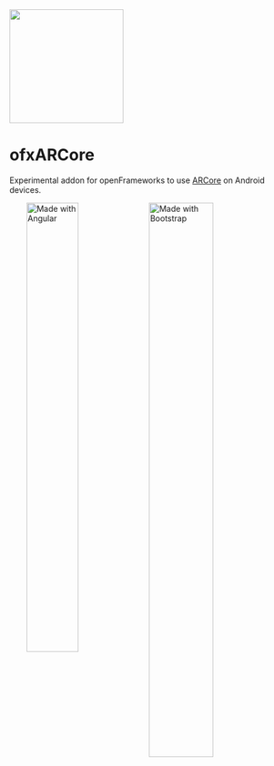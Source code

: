 <a href="https://play.google.com/store/apps/details?id=cc.openframeworks.ardrawing">
<img src=".img/dl.png" width="200"/>
</a>

# ofxARCore
Experimental addon for openFrameworks to use [ARCore](https://developers.google.com/ar) on Android devices.

<div style="position: relative; width: 90%; height: 100%; margin-left:5%; margin-right: 5%;display: flex; justify-content: center; float: left;">
<img align="left" src=".img/demo.gif" style="padding-left:1%; padding-right:1%" alt="Made with Angular" title="Angular"  width="45%" />
<img align="left" src=".img/demo.webp" style="padding-left:1%; padding-right:1%" alt="Made with Bootstrap" title="Bootstrap"  width="50%" />
</div>





## About
This addon is based on the work of [HalfdanJ](https://github.com/HalfdanJ/).
This is not an official Google product.

## Developer guide
To use the addon, you need the development branch of openFrameworks from [github](http://github.com/openFrameworks/openFrameworks).  Follow the [Android Studio guide](https://github.com/openframeworks/openFrameworks/blob/master/docs/android_studio.md) to learn how to get started with openFrameworks and Android.

To add the addon, add `ofxARCore` to `addons.make` in your project, or through the project generator. Additionally you will need to add the following two lines to the end of `settings.gradle` of your project:

## What is implemented

### Anchor

```h
// ofApp.h

ofxARCore arcore;
vector<ofMatrix4x4> anchors;
```

```cpp
// ofApp.cpp

void ofApp::setup() {
  arcore.setup();
}

void ofApp::update() {
  anchors.push_back(arcore.getViewMatrix().getInverse());
}

void RafalleApp::draw() {

  for (int i = 0; i < anchors.size(); i++) {

    ofMatrix4x4 anchor = anchors[i];
    ofPushMatrix();
    ofMultMatrix(anchor);

    ofDrawBox(ofVec3f(0,0,0), 0.05); // Draws a 5cm box at anchor location

    ofPopMatrix();
  }


  ofDisableDepthTest();

}


```

### Point Cloud

```h
// ofApp.h

vector<float> point_cloud;
ofVbo vbo_pointcloud;
```

```cpp
// ofApp.cpp

void ofApp::setup() {
  for(int i = 0; i < point_cloud.size(); i++) {
    point_color.push_back(ofColor::red);
  }
  vbo_pointcloud.setVertexData(&point_cloud[0], 3, 1000, GL_DYNAMIC_DRAW);
  vbo_pointcloud.setColorData(&point_color[0], 1000, GL_DYNAMIC_DRAW);
  point_color.clear();
}

void ofApp::update() {
  point_cloud = arcore->getPointCloud();
  if (point_cloud.size() > 1) {
    for (int i = 0; i < point_cloud.size(); i++)
    point_color.push_back(ofColor::red);

    vbo_pointcloud.updateVertexData(&point_cloud[0], (int) point_cloud.size() * 2);
    vbo_pointcloud.updateColorData(&point_color[0], (int) point_color.size() * 2);
  }

  for (int i = 0; i < point_cloud.size(); i+=3) {
    ofVec3f pos(point_cloud[i], point_cloud[i+1], point_cloud[i+2]);
    points.push_back(pos);
  }
}

for (int i = 0; i < points.size(); i+=3) {
  ofDrawBox(points[i], 0.01); // Draws a 1cm box at each point of point cloud
}

```

### Augmented Images
```cpp
// ofApp.cpp

void ofApp::draw() {

  vector<ofAugmentedImage*> augmented_images = arcore->getImageMatrices();

  // draw a box above each detected image
  for (int i = 0; i < augmented_images.size(); i++) {

    if (augmented_images[i]->is_tracking == true) {

      // get AugmentedImage position
      ofMatrix4x4 anchor = augmented_images[i]->matrix;
      ofPushMatrix();
      // translate to AugmentedImage position
      ofMultMatrix(anchor);

      ofBoxPrimitive box;

      // set box dimentions according to arcore image width estimation
      box.set(augmented_images[i]->width, 0.01, augmented_images[i]->height);
      box.setPosition(0,0,0);

      // draw box above the image
      box.draw();


      ofPopMatrix();
    }
  }

}
```

### Hit testing

```cpp

void ofApp::touchDown(int x, int y, int id) {

  ofHitPose *hitPose = arcore->getHitPose(x, y);

  if (pose != NULL) {
    ofMatrix4x4 pose = hitPose->pose;
    float distance   = hitPose->distance;

    // translate to the hit location
    ofPushMatrix();
    ofMultMatrix(pose);

    // draw a box at the hit location
    ofDrawBox(0,0,0, 0.1);

  }

}
```


### Planes

```cpp

void ofApp::draw() {

    vector<ofARPlane*> planes = arcore->getPlanes();

    // for each plane
    for (int i = 0; i < planes.size(); i++) {

        // translate to it's center
        ofARPlane *plane= planes[i];
        ofPushMatrix();
        ofMultMatrix(plane->center);

        // draw a red box on it's center
        ofSetColor(255,0,0,100);
        ofDrawBox(0,0.025,0, 0.2, 0.05, 0.1);

        // draw the plane
        ofSetColor(0,255,0,100);
        plane->mesh.draw();

        // draw the path (contours)
        ofSetColor(0,0,255,100);
        plane->path.draw();

        ofPopMatrix();
    }
```




### Utils
#### Camera FOV
```cpp
// ofApp.cpp

arcore.getCameraFOV();
```
#### Screen DPI
```cpp
// ofApp.cpp

arcore.getDpi();
```
